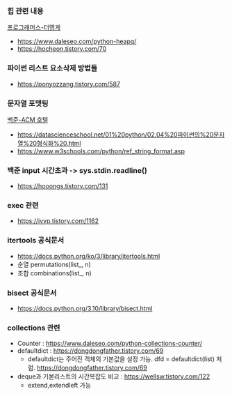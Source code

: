 ### 힙 관련 내용
[프로그래머스-더맵게](../../../tree/main/프로그래머스/lv2/42626.%E2%80%85더%E2%80%85맵게)
* https://www.daleseo.com/python-heapq/
* https://hocheon.tistory.com/70


### 파이썬 리스트 요소삭제 방법들
* https://ponyozzang.tistory.com/587

### 문자열 포맷팅 
[백준-ACM 호텔](../../../tree/main/백준/Bronze/10250.%E2%80%85ACM%E2%80%85호텔)
* https://datascienceschool.net/01%20python/02.04%20파이썬의%20문자열%20형식화%20.html
* https://www.w3schools.com/python/ref_string_format.asp

### 백준 input 시간초과 -> sys.stdin.readline()
* https://hooongs.tistory.com/131

### exec 관련
* https://jvvp.tistory.com/1162

### itertools 공식문서
* https://docs.python.org/ko/3/library/itertools.html
* 순열 permutations(list_, n)
* 조합 combinations(list_, n)

### bisect 공식문서 
* https://docs.python.org/3.10/library/bisect.html

### collections 관련
* Counter : https://www.daleseo.com/python-collections-counter/
* defaultdict : https://dongdongfather.tistory.com/69
    - defaultdict는 주어진 객체의 기본값을 설정 가능. dfd = defaultdict(list) 처럼. https://dongdongfather.tistory.com/69
* deque과 기본리스트의 시간복잡도 비교 : https://wellsw.tistory.com/122
    - extend,extendleft 가능
